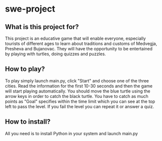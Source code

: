 # swe-project

## What is this project for?

This project is an educative game that will enable everyone, especially tourists of different ages to learn about traditions and customs of Medvegja, Presheva and Bujanovac. They will have the opportunity to be entertained by playing with turtles, doing quizzes and puzzles.

## How to play?

To play simply launch main.py, click "Start" and choose one of the three cities. Read the information for the first 10-30 seconds and then the game will start playing automatically. You should move the blue turtle using the arrow keys in order to catch the black turtle. You have to catch as much points as "Goal" specifies within the time limit which you can see at the top left to pass the level. If you fail the level you can repeat it or answer a quiz.

## How to install?

All you need is to install Python in your system and launch main.py
